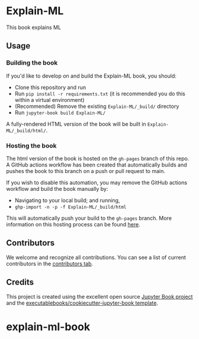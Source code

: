 # Explain-ML

This book explains ML

## Usage

### Building the book

If you'd like to develop on and build the Explain-ML book, you should:


- Clone this repository and run
- Run `pip install -r requirements.txt` (it is recommended you do this within a virtual environment)
- (Recommended) Remove the existing `Explain-ML/_build/` directory
- Run `jupyter-book build Explain-ML/`

A fully-rendered HTML version of the book will be built in `Explain-ML/_build/html/`.

### Hosting the book

The html version of the book is hosted on the `gh-pages` branch of this repo. A GitHub actions workflow has been created that automatically builds and pushes the book to this branch on a push or pull request to main.

If you wish to disable this automation, you may remove the GitHub actions workflow and build the book manually by:

- Navigating to your local build; and running,
- `ghp-import -n -p -f Explain-ML/_build/html`

This will automatically push your build to the `gh-pages` branch. More information on this hosting process can be found [here](https://jupyterbook.org/publish/gh-pages.html#manually-host-your-book-with-github-pages).

## Contributors

We welcome and recognize all contributions. You can see a list of current contributors in the [contributors tab](https://github.com/explain-ml/explain-ml-book/graphs/contributors).

## Credits

This project is created using the excellent open source [Jupyter Book project](https://jupyterbook.org/) and the [executablebooks/cookiecutter-jupyter-book template](https://github.com/executablebooks/cookiecutter-jupyter-book).
# explain-ml-book

